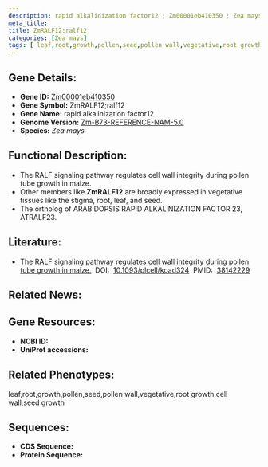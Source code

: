 ```yaml
---
description: rapid alkalinization factor12 ; Zm00001eb410350 ; Zea mays
meta_title:
title: ZmRALF12;ralf12
categories: [Zea mays]
tags: [ leaf,root,growth,pollen,seed,pollen wall,vegetative,root growth,cell wall,seed growth ]
---
```


## Gene Details:
- **Gene ID:**	[Zm00001eb410350]()
- **Gene Symbol:** ZmRALF12;ralf12
- **Gene Name:** rapid alkalinization factor12
- **Genome Version:** [Zm-B73-REFERENCE-NAM-5.0]()
- **Species:** *Zea mays*

## Functional Description:
   - The RALF signaling pathway regulates cell wall integrity during pollen tube growth in maize.
   - Other members like **ZmRALF12** are broadly expressed in vegetative tissues like the stigma, root, leaf, and seed.
   - The ortholog of ARABIDOPSIS RAPID ALKALINIZATION FACTOR 23, ATRALF23.

## Literature:
   - [The RALF signaling pathway regulates cell wall integrity during pollen tube growth in maize.]( https://academic.oup.com/plcell/advance-article/doi/10.1093/plcell/koad324/7492839?login=true)&nbsp;&nbsp;DOI:&nbsp;&nbsp;[10.1093/plcell/koad324](https://academic.oup.com/plcell/advance-article/doi/10.1093/plcell/koad324/7492839?login=true)&nbsp;&nbsp;PMID:&nbsp;&nbsp;[38142229](https://pubmed.ncbi.nlm.nih.gov/38142229/)

## Related News:

## Gene Resources:
- **NCBI ID:** [](https://www.ncbi.nlm.nih.gov/gene/?term=)
- **UniProt accessions:** [](https://www.uniprot.org/uniprotkb//entry)

## Related Phenotypes:
leaf,root,growth,pollen,seed,pollen wall,vegetative,root growth,cell wall,seed growth

## Sequences:
- **CDS Sequence:**
- **Protein Sequence:**
